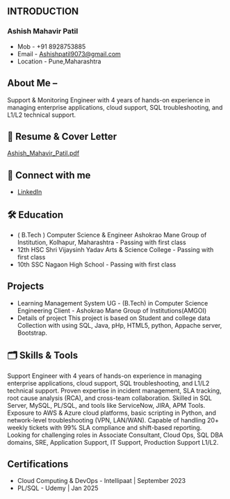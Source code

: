 ## INTRODUCTION 

   ###         Ashish Mahavir Patil
- Mob      - +91 8928753885
- Email    - Ashishpatil9073@gmail.com
- Location - Pune,Maharashtra

## About Me – 
Support & Monitoring Engineer with 4 years of hands-on experience in managing enterprise
applications, cloud support, SQL troubleshooting, and L1/L2 technical support.

## 📄 Resume & Cover Letter
[Ashish_Mahavir_Patil.pdf](https://github.com/user-attachments/files/22393611/Ashish_Mahavir_Patil.pdf)

## 📎 Connect with me
- [LinkedIn](https://www.linkedin.com/in/ashish-patil-4a5789281/)


## 🛠 Education
- ( B.Tech ) Computer Science & Engineer
Ashokrao Mane Group of Institution, Kolhapur, Maharashtra - 
Passing with first class
- 12th HSC
Shri Vijaysinh Yadav Arts & Science College - 
Passing with first class
- 10th SSC
Nagaon High School - 
Passing with first class

## Projects
- Learning Management System
    UG - (B.Tech) in Computer Science Engineering 
    Client - Ashokrao Mane Group of Institutions(AMGOI)
- Details of project
    This project is based on Student and college data Collection with using SQL, Java, pHp, HTML5, python, Appache server, Bootstrap.

## 🗂 Skills & Tools
Support Engineer with 4 years of hands-on experience in managing enterprise
applications, cloud support, SQL troubleshooting, and L1/L2 technical support.
Proven expertise in incident management, SLA tracking, root cause analysis
(RCA), and cross-team collaboration. Skilled in SQL Server, MySQL, PL/SQL,
and tools like ServiceNow, JIRA, APM Tools. Exposure to AWS & Azure cloud
platforms, basic scripting in Python, and network-level troubleshooting (VPN,
LAN/WAN). Capable of handling 20+ weekly tickets with 99% SLA compliance
and shift-based reporting. 
Looking for challenging roles in Associate Consultant, Cloud Ops, SQL DBA domains, SRE, Application Support, IT Support, Production
Support L1/L2.

## Certifications
- Cloud Computing & DevOps - Intellipaat | September 2023
- PL/SQL - Udemy | Jan 2025


